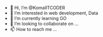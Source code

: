 - 👋 Hi, I’m @KomalITCODER
- 👀 I’m interested in web development, Data 
- 🌱 I’m currently learning GO
- 💞️ I’m looking to collaborate on ...
- 📫 How to reach me ...

<!---
KomalITCODER/KomalITCODER is a ✨ special ✨ repository because its `README.md` (this file) appears on your GitHub profile.
You can click the Preview link to take a look at your changes.
--->
